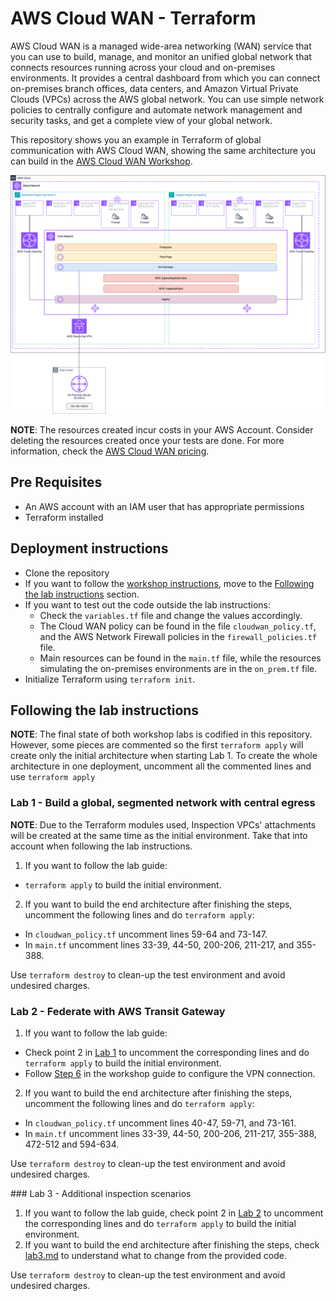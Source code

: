 # AWS Cloud WAN - Terraform

AWS Cloud WAN is a managed wide-area networking (WAN) service that you can use to build, manage, and monitor an unified global network that connects resources running across your cloud and on-premises environments. It provides a central dashboard from which you can connect on-premises branch offices, data centers, and Amazon Virtual Private Clouds (VPCs) across the AWS global network. You can use simple network policies to centrally configure and automate network management and security tasks, and get a complete view of your global network.

This repository shows you an example in Terraform of global communication with AWS Cloud WAN, showing the same architecture you can build in the [AWS Cloud WAN Workshop](https://catalog.workshops.aws/cloudwan/en-US).

![architecture diagram](../images/cloudwan_workshop_architecture.png "AWS Cloud WAN diagram")

**NOTE**: The resources created incur costs in your AWS Account. Consider deleting the resources created once your tests are done. For more information, check the [AWS Cloud WAN pricing](https://aws.amazon.com/cloud-wan/pricing/).

## Pre Requisites

* An AWS account with an IAM user that has appropriate permissions
* Terraform installed

## Deployment instructions

* Clone the repository
* If you want to follow the [workshop instructions](https://catalog.workshops.aws/cloudwan/en-US), move to the [Following the lab instructions](#following-the-lab-instructions) section.
* If you want to test out the code outside the lab instructions:
  * Check the `variables.tf` file and change the values accordingly.
  * The Cloud WAN policy can be found in the file `cloudwan_policy.tf`, and the AWS Network Firewall policies in the `firewall_policies.tf` file.
  * Main resources can be found in the `main.tf` file, while the resources simulating the on-premises environments are in the `on_prem.tf` file.
* Initialize Terraform using `terraform init`.

## Following the lab instructions

**NOTE**: The final state of both workshop labs is codified in this repository. However, some pieces are commented so the first `terraform apply` will create only the initial architecture when starting Lab 1. To create the whole architecture in one deployment, uncomment all the commented lines and use `terraform apply`

### Lab 1 - Build a global, segmented network with central egress

**NOTE**: Due to the Terraform modules used, Inspection VPCs' attachments will be created at the same time as the initial environment. Take that into account when following the lab instructions.

1. If you want to follow the lab guide:
  * `terraform apply` to build the initial environment.
2. If you want to build the end architecture after finishing the steps, uncomment the following lines and do `terraform apply`:
  * In `cloudwan_policy.tf` uncomment lines 59-64 and 73-147.
  * In `main.tf` uncomment lines 33-39, 44-50, 200-206, 211-217, and 355-388.

Use `terraform destroy` to clean-up the test environment and avoid undesired charges.

### Lab 2 - Federate with AWS Transit Gateway

1. If you want to follow the lab guide:
  * Check point 2 in [Lab 1](#lab-1---build-a-global-segmented-network-with-central-egress) to uncomment the corresponding lines and do `terraform apply` to build the initial environment.
  * Follow [Step 6](https://catalog.workshops.aws/cloudwan/en-US/3-labs/lab1/step-6) in the workshop guide to configure the VPN connection.
2. If you want to build the end architecture after finishing the steps, uncomment the following lines and do `terraform apply`:
  * In `cloudwan_policy.tf` uncomment lines 40-47, 59-71, and 73-161.
  * In `main.tf` uncomment lines 33-39, 44-50, 200-206, 211-217, 355-388, 472-512 and 594-634.

Use `terraform destroy` to clean-up the test environment and avoid undesired charges.

### Lab 3 - Additional inspection scenarios

1. If you want to follow the lab guide, check point 2 in [Lab 2](#lab-2---federate-with-aws-transit-gateway) to uncomment the corresponding lines and do `terraform apply` to build the initial environment.
2. If you want to build the end architecture after finishing the steps, check [lab3.md](./lab3.md) to understand what to change from the provided code.

Use `terraform destroy` to clean-up the test environment and avoid undesired charges.